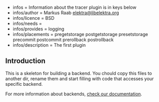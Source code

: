 - infos = Information about the tracer plugin is in keys below
- infos/author = Markus Raab <elektra@libelektra.org>
- infos/licence = BSD
- infos/needs =
- infos/provides = logging
- infos/placements = pregetstorage postgetstorage presetstorage precommit postcommit prerollback postrollback
- infos/description = The first plugin

## Introduction ##

This is a skeleton for building a backend. You chould copy this files to another dir, rename them and start filling with code that accesses your specific backend.

For more information about backends, [check our documentation](http://elektra.sourceforge.net/elektra-api/html/group__backend.html).



